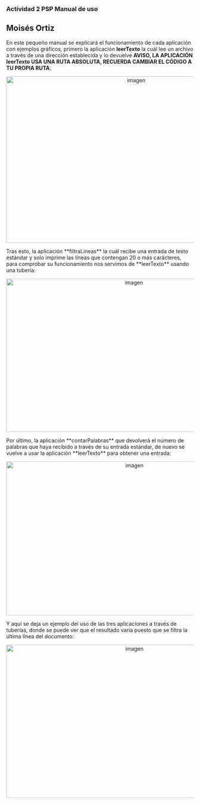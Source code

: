 ### Actividad 2 PSP Manual de uso
## Moisés Ortiz

En este pequeño manual se explicará el funcionamiento de cada aplicación con ejemplos gráficos, primero la aplicación **leerTexto** la cuál lee un archivo a través de una dirección establecida y lo devuelve **AVISO, LA APLICACIÓN leerTexto USA UNA RUTA ABSOLUTA, RECUERDA CAMBIAR EL CÓDIGO A TU PROPIA RUTA**:
<p align="center">
<img width="683" height="447" alt="imagen" src="https://github.com/user-attachments/assets/676c2758-def6-4548-834c-bc62fea87d99" />
</p>  
Tras esto, la aplicación **filtraLineas** la cuál recibe una entrada de texto estándar y solo imprime las líneas que contengan 20 o más carácteres, para comprobar su funcionamiento nos servimos de **leerTexto** usando una tubería:
<p align="center">
<img width="671" height="412" alt="imagen" src="https://github.com/user-attachments/assets/7ace494c-2472-4df0-94fc-add259635264" />
</p>  
Por último, la aplicación **contarPalabras** que devolverá el número de palabras que haya recibido a través de su entrada estándar, de nuevo se vuelve a usar la aplicación **leerTexto** para obtener una entrada:
<p align="center">
<img width="673" height="413" alt="imagen" src="https://github.com/user-attachments/assets/7c183435-b116-4b1e-84d2-334e0767e2f8" />
</p>  
Y aquí se deja un ejemplo del uso de las tres aplicaciones a través de tuberías, donde se puede ver que el resultado varía puesto que se filtra la última línea del documento:
<p align="center">
<img width="673" height="411" alt="imagen" src="https://github.com/user-attachments/assets/42e9f438-6539-4388-bdc7-a2b495011bac" />
</p>
